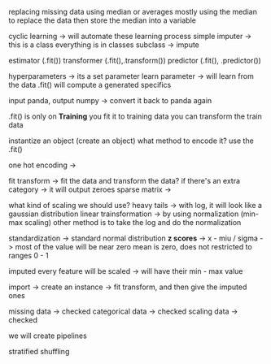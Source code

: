 replacing missing data using median or averages
mostly using the median to replace the data 
then store the median into a variable

cyclic learning -> will automate these learning process
simple imputer -> this is a class
everything is in classes
subclass -> impute

estimator (.fit())
transformer (.fit(),.transform())
predictor (.fit(), .predictor())


hyperparameters -> its a set parameter
learn parameter -> will learn from the data
.fit() will compute a generated specifics

input panda, output numpy -> convert it back to panda again

.fit() is only on **Training**
you fit it to training data
you can transform the train data

instantize an object (create an object)
what method to encode it? use the .fit()

one hot encoding -> 

fit transform -> fit the data and transform the data?
if there's an extra category -> it will output zeroes
sparse matrix -> 

what kind of scaling we should use?
heavy tails -> with log, it will look like a gaussian distribution
linear trainsformation -> by using normalization (min-max scaling)
other method is to take the log and do the normalization

standardization -> standard normal distribution
**z scores** -> x - miu / sigma  -> most of the value will be near zero
mean is zero, does not restricted to ranges 0 - 1

imputed 
every feature will be scaled -> will have their min - max value

import -> create an instance -> fit transform, and then give the imputed ones

missing data -> checked
categorical data -> checked
scaling data -> checked

we will create pipelines


stratified shuffling

